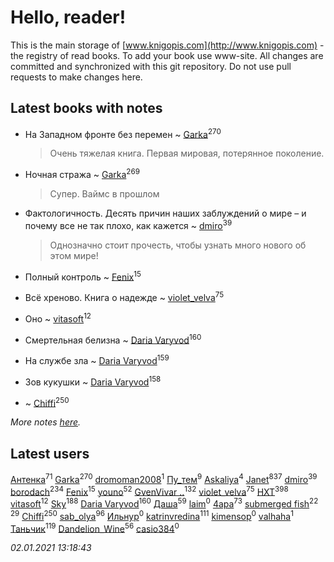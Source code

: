 # Hello, reader!
This is the main storage of [www.knigopis.com](http://www.knigopis.com) - the registry of read books.
To add your book use www-site. All changes are committed and synchronized with this git repository.
Do not use pull requests to make changes here.


## Latest books with notes
* На Западном фронте без перемен ~ [Garka](users/115/115753719718250012620-google)<sup>270</sup>
    > Очень тяжелая книга. Первая мировая, потерянное поколение.

* Ночная стража ~ [Garka](users/115/115753719718250012620-google)<sup>269</sup>
    > Супер. Ваймс в прошлом

* Фактологичность. Десять причин наших заблуждений о мире – и почему все не так плохо, как кажется ~ [dmiro](users/571/5714115-vkontakte)<sup>39</sup>
    > Однозначно стоит прочесть, чтобы узнать много нового об этом мире!

* Полный контроль ~ [Fenix](users/111/111367585493471720963-google)<sup>15</sup>

* Всё хреново. Книга о надежде ~ [violet_velva](users/116/116961712580551399099-google)<sup>75</sup>

* Оно ~ [vitasoft](users/474/47446642-vkontakte)<sup>12</sup>

* Смертельная белизна ~ [Daria Varyvod](users/829/829893410524253-facebook)<sup>160</sup>

* На службе зла ~ [Daria Varyvod](users/829/829893410524253-facebook)<sup>159</sup>

* Зов кукушки ~ [Daria Varyvod](users/829/829893410524253-facebook)<sup>158</sup>

*  ~ [Chiffi](users/105/105831994080785626680-google)<sup>250</sup>


_More notes [here](latest_books_with_notes.md)._


## Latest users
[Антенка](users/118/118158645037334943900-google)<sup>71</sup> 
[Garka](users/115/115753719718250012620-google)<sup>270</sup> 
[dromoman2008](users/444/44461886-yandex)<sup>1</sup> 
[Пу_тем](users/344/3448154788585127-facebook)<sup>9</sup> 
[Askaliya](users/326/326783541-vkontakte)<sup>4</sup> 
[Janet](users/108/108113656204404967440-google)<sup>837</sup> 
[dmiro](users/571/5714115-vkontakte)<sup>39</sup> 
[borodach](users/157/15706320-vkontakte)<sup>234</sup> 
[Fenix](users/111/111367585493471720963-google)<sup>15</sup> 
[youno](users/302/302928912-vkontakte)<sup>52</sup> 
[GvenVivar ..](users/158/158266434925901-facebook)<sup>132</sup> 
[violet_velva](users/116/116961712580551399099-google)<sup>75</sup> 
[HXT](users/100/100002563462782-facebook)<sup>398</sup> 
[vitasoft](users/474/47446642-vkontakte)<sup>12</sup> 
[Sky](users/118/118049897850017649660-googleplus)<sup>188</sup> 
[Daria Varyvod](users/829/829893410524253-facebook)<sup>160</sup> 
[Даша](users/334/334696193054530347-mailru)<sup>59</sup> 
[ laim](users/112/112927328138261243447-google)<sup>0</sup> 
[4apa](users/117/117392596378069249667-google)<sup>73</sup> 
[submerged fish](users/471/471364154-yandex)<sup>22</sup> 
[](users/153/1537586159620888-facebook)<sup>29</sup> 
[Chiffi](users/105/105831994080785626680-google)<sup>250</sup> 
[sab_olya](users/139/139338401-vkontakte)<sup>96</sup> 
[Ильнур](users/878/8787394068538140681-mailru)<sup>0</sup> 
[katrinvredina](users/233/2336755-vkontakte)<sup>111</sup> 
[kimensop](users/424/424652224-vkontakte)<sup>0</sup> 
[valhaha](users/177/177642807-vkontakte)<sup>1</sup> 
[Таньчик](users/209/2096581563762610-facebook)<sup>119</sup> 
[Dandelion_Wine](users/586/58602788-vkontakte)<sup>56</sup> 
[casio384](users/184/184420962-yandex)<sup>0</sup> 


_02.01.2021 13:18:43_
